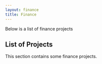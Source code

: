 ```yaml
---
layout: finance
title: Finance
---
```


Below is a list of finance projects

## List of Projects

This section contains some finance projects.
